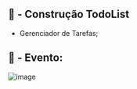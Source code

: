 ## :bricks: - Construção TodoList

- Gerenciador de Tarefas;

##

## :rotating_light: - Evento:

![image](https://github.com/carloshenriquefs/todolist/assets/54969405/fcf4e177-f351-4a0a-8582-f9178aebbbf5)
